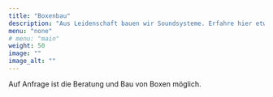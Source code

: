 ```yaml
---
title: "Boxenbau"
description: "Aus Leidenschaft bauen wir Soundsysteme. Erfahre hier etwas über den Bau vom Soundsystem und schaue, was wir zusammen ereichen können!"
menu: "none"
# menu: "main"
weight: 50
image: ""
image_alt: ""
---
```


Auf Anfrage ist die Beratung und Bau von Boxen möglich.

